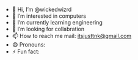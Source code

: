 - 👋 Hi, I’m @wickedwizrd
- 👀 I’m interested in computers
- 🌱 I’m currently learning engineering
- 💞️ I’m looking for collabration
- 📫 How to reach me mail: itsjusttnk@gmail.com
- 😄 Pronouns: 
- ⚡ Fun fact: 

<!---
wickedwizrd/wickedwizrd is a ✨ special ✨ repository because its `README.md` (this file) appears on your GitHub profile.
You can click the Preview link to take a look at your changes.
--->
